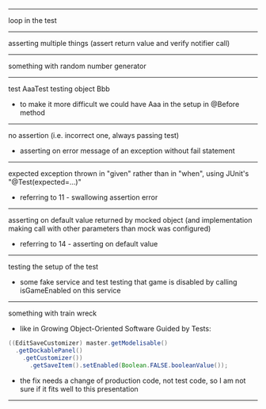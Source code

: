 - - - -

loop in the test

- - - -

asserting multiple things (assert return value and verify notifier call)

- - - -

something with random number generator

- - - -

test AaaTest testing object Bbb
- to make it more difficult we could have Aaa in the setup in @Before method

- - - -

no assertion (i.e. incorrect one, always passing test)
- asserting on error message of an exception without fail statement

- - - -

expected exception thrown in "given" rather than in "when", using JUnit's "@Test(expected=...)"
- referring to 11 - swallowing assertion error

- - - -

asserting on default value returned by mocked object (and implementation making call with other parameters than mock was configured)
- referring to 14 - asserting on default value

- - - -

testing the setup of the test
- some fake service and test testing that game is disabled by calling isGameEnabled on this service

- - - -

something with train wreck
- like in Growing Object-Oriented Software Guided by Tests:
```java
((EditSaveCustomizer) master.getModelisable()
  .getDockablePanel()
    .getCustomizer())
      .getSaveItem().setEnabled(Boolean.FALSE.booleanValue());
```
- the fix needs a change of production code, not test code, so I am not sure if it fits well to this presentation

- - - -
